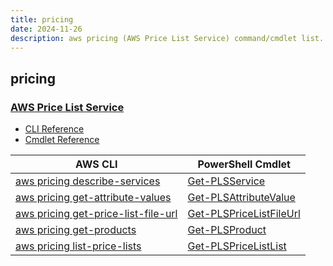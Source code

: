 ```yaml
---
title: pricing
date: 2024-11-26
description: aws pricing (AWS Price List Service) command/cmdlet list.
---
```


## pricing

### [AWS Price List Service](https://aws.amazon.com/pricing/)

* [CLI Reference](https://awscli.amazonaws.com/v2/documentation/api/latest/reference/pricing/index.html)
* [Cmdlet Reference](https://docs.aws.amazon.com/powershell/latest/reference/items/AWS_Price_List_Service_cmdlets.html)

|AWS CLI|PowerShell Cmdlet|
|----|----|
|[aws pricing describe-services](https://awscli.amazonaws.com/v2/documentation/api/latest/reference/pricing/describe-services.html)|[Get-PLSService](https://docs.aws.amazon.com/powershell/latest/reference/items/Get-PLSService.html)|
|[aws pricing get-attribute-values](https://awscli.amazonaws.com/v2/documentation/api/latest/reference/pricing/get-attribute-values.html)|[Get-PLSAttributeValue](https://docs.aws.amazon.com/powershell/latest/reference/items/Get-PLSAttributeValue.html)|
|[aws pricing get-price-list-file-url](https://awscli.amazonaws.com/v2/documentation/api/latest/reference/pricing/get-price-list-file-url.html)|[Get-PLSPriceListFileUrl](https://docs.aws.amazon.com/powershell/latest/reference/items/Get-PLSPriceListFileUrl.html)|
|[aws pricing get-products](https://awscli.amazonaws.com/v2/documentation/api/latest/reference/pricing/get-products.html)|[Get-PLSProduct](https://docs.aws.amazon.com/powershell/latest/reference/items/Get-PLSProduct.html)|
|[aws pricing list-price-lists](https://awscli.amazonaws.com/v2/documentation/api/latest/reference/pricing/list-price-lists.html)|[Get-PLSPriceListList](https://docs.aws.amazon.com/powershell/latest/reference/items/Get-PLSPriceListList.html)|

